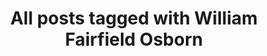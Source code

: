 ---
layout: tag
title: "All posts tagged with William Fairfield Osborn"
permalink: /weblog/tags/william-fairfield-osborn/
taxonomy: William Fairfield Osborn
---